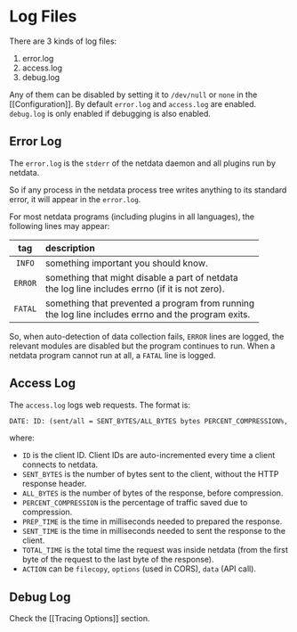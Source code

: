 # Log Files

There are 3 kinds of log files:

1. error.log
2. access.log
3. debug.log

Any of them can be disabled by setting it to `/dev/null` or `none` in the [[Configuration]].
By default `error.log` and `access.log` are enabled. `debug.log` is only enabled if debugging is also enabled.

## Error Log

The `error.log` is the `stderr` of the netdata daemon and all plugins run by netdata.

So if any process in the netdata process tree writes anything to its standard error, it will appear in the `error.log`.

For most netdata programs (including plugins in all languages), the following lines may appear:

tag|description
:--:|:----
`INFO`|something important you should know.
`ERROR`|something that might disable a part of netdata<br/>the log line includes errno (if it is not zero).
`FATAL`|something that prevented a program from running<br/>the log line includes errno and the program exits.

So, when auto-detection of data collection fails, `ERROR` lines are logged, the relevant modules are disabled but the program continues to run. When a netdata program cannot run at all, a `FATAL` line is logged.


## Access Log

The `access.log` logs web requests. The format is:

```txt
DATE: ID: (sent/all = SENT_BYTES/ALL_BYTES bytes PERCENT_COMPRESSION%, prep/sent/total PREP_TIME/SENT_TIME/TOTAL_TIME ms): ACTION CODE URL
```

where:

 - `ID` is the client ID. Client IDs are auto-incremented every time a client connects to netdata.
 - `SENT_BYTES` is the number of bytes sent to the client, without the HTTP response header.
 - `ALL_BYTES` is the number of bytes of the response, before compression.
 - `PERCENT_COMPRESSION` is the percentage of traffic saved due to compression.
 - `PREP_TIME` is the time in milliseconds needed to prepared the response.
 - `SENT_TIME` is the time in milliseconds needed to sent the response to the client.
 - `TOTAL_TIME` is the total time the request was inside netdata (from the first byte of the request to the last byte of the response).
 - `ACTION` can be `filecopy`, `options` (used in CORS), `data` (API call).

## Debug Log

Check the [[Tracing Options]] section.
